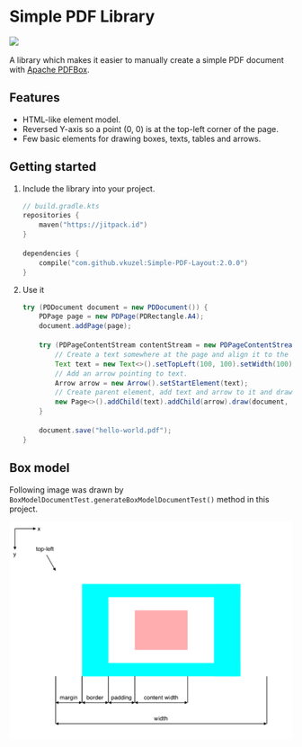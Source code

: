 # Simple PDF Library

[![](https://jitpack.io/v/vkuzel/Simple-PDF-Layout.svg)](https://jitpack.io/#vkuzel/Simple-PDF-Layout)

A library which makes it easier to manually create a simple PDF document with [Apache PDFBox](https://pdfbox.apache.org).

## Features

* HTML-like element model.
* Reversed Y-axis so a point (0, 0) is at the top-left corner of the page.
* Few basic elements for drawing boxes, texts, tables and arrows.

## Getting started

1. Include the library into your project.

    ```kotlin
    // build.gradle.kts
    repositories {
        maven("https://jitpack.id")
    }
    
    dependencies {
        compile("com.github.vkuzel:Simple-PDF-Layout:2.0.0")
    }
    ```

2. Use it

    ```java
    try (PDDocument document = new PDDocument()) {
        PDPage page = new PDPage(PDRectangle.A4);
        document.addPage(page);
    
        try (PDPageContentStream contentStream = new PDPageContentStream(document, page)) {
            // Create a text somewhere at the page and align it to the right in a box of width 100.
            Text text = new Text<>().setTopLeft(100, 100).setWidth(100).setText("Hello World!").setAlignment(Text.Alignment.RIGHT);
            // Add an arrow pointing to text.
            Arrow arrow = new Arrow().setStartElement(text);
            // Create parent element, add text and arrow to it and draw it.
            new Page<>().addChild(text).addChild(arrow).draw(document, contentStream);
        }
    
        document.save("hello-world.pdf");
    }
    ```

## Box model

Following image was drawn by `BoxModelDocumentTest.generateBoxModelDocumentTest()` method in this project.

![Document box model](document-box-model.png)
